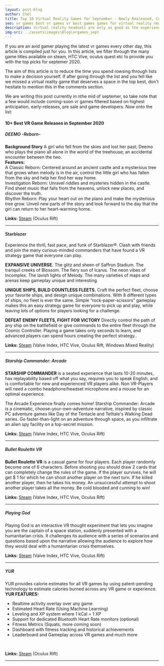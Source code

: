 ```yaml
---
layout: post-blog
author: Chel
title: Top 10 Virtual Reality Games for September - Newly Realeased, Coming soon top picks
seo: vr games best vr games vr best games games for virtual reality new vr free game vr vr games free vrgames on steam
description: Virtual reality headsets are only as good as the experiences they offer. Lose yourself in the best action, arcade, exploration, simulation, and sports VR games for the Oculus Quest, Oculus Rift S, HTC Vive, PlayStation VR, Valve Index, and Windows Mixed Reality platforms. Catch up on the Best VR Games released August 2020.
img-src: ../assets\images\Blog\vrgames_sept
---
```


If you are an avid gamer playing the latest vr games every other day, this article is compiled just for you. In this article, we filter through the many game titles available on steam, HTC Vive, oculus quest etc to provide you with the top picks for septemer 2020.

The aim of this article is to reduce the time you spend rowsing through lists to make a decision yourself. If after going through the list and you fell like we missed a virtual reality game that deserves a space in the top best, don't hesitate to mention this in the comments section.


We are writing this post currently in nthe mid of septemer, so take note that a few would include coming-soon vr games filtered based on highest anticipation, early-releases, pre sale and game developers. Now onto the list:

<h4>10+ Best VR Game Releases in September 2020</h4>

<h5 style="font-weight: 600;">DEEMO -Reborn-</h5>
<!-- <iframe class="img-fluid" width="560" height="315" src="https://www.youtube.com/embed/TX58AbJq-xo" frameborder="0" allow="accelerometer; autoplay; encrypted-media; gyroscope; picture-in-picture" allowfullscreen=""></iframe> -->

<p>
<b>Background Story</b>
A girl who fell from the skies and lost her past; Deemo who plays the piano all alone in the world of the treehouse; an accidental encounter between the two. <br>
<b>Features:</b> <br>
  A Classic Reborn: Centered around an ancient castle and a mysterious tree that grows when melody is in the air, control the little girl who has fallen from the sky and help her find her way home. <br>
  Investigation Reborn: Unravel riddles and mysteries hidden in the castle. Find sheet music that falls from the heavens, unlock new places, and discover the truth. <br>
  Rhythm Reborn: Play your heart out on the piano and make the mysterious tree grow. Unveil new parts of the story and look forward to the day that the girl can return to her heart-warming home.
<br></p>
<p><strong>Links:</strong> <a href="https://store.steampowered.com/app/1282210/DEEMO_Reborn/">Steam</a> (Oculus Rift)</p>
<hr />


<h4 style="font-weight: 600;">Starblazer</h4>
<!-- <iframe class="img-fluid" width="560" height="315" src="https://www.youtube.com/embed/TX58AbJq-xo" frameborder="0" allow="accelerometer; autoplay; encrypted-media; gyroscope; picture-in-picture" allowfullscreen=""></iframe> -->

<p>Experience the thrill, fast pace, and funk of Starblazer®. Clash with friends and join the many curious-minded commanders that have found a VR strategy game that everyone can play. <br>

<b>EXPANSIVE UNIVERSE.</b> The glitz and sheen of Saffron Stadium. The tranquil creeks of Blossom. The fiery sun of Icarus. The neon vibes of Incomplex. The lavish lights of Melody. The many varieties of maps and arenas keep gameplay unique and interesting. <br>

<b>UNIQUE SHIPS, BUILD COUNTLESS FLEETS.</b> Craft the perfect fleet, choose your favorite ships, and design unique combinations. With 8 different types of ships, no fleet is ever the same. Simple “rock-paper-scissors” gameplay makes this an easy strategy game for everyone to pick up and play, while leaving lots of options for players looking for a challenge. <br>

<b>DEFEAT ENEMY FLEETS, FIGHT FOR VICTORY</b> Directly control the path of any ship on the battlefield or give commands to the entire fleet through the Cosmic Controller. Playing a game takes only seconds to learn, and advanced players can spend hours creating the perfect strategy..<br /></p>
<p><strong>Links:</strong> <a href="https://store.steampowered.com/app/979520/Starblazer/">Steam</a> (Valve Index, HTC Vive, Oculus Rift, Windows Mixed Reality)</p>
<hr />

<h5 style="font-weight: 600;">Starship Commander: Arcade</h5>
<!-- <iframe class="img-fluid" width="560" height="315" src="https://www.youtube.com/embed/TX58AbJq-xo" frameborder="0" allow="accelerometer; autoplay; encrypted-media; gyroscope; picture-in-picture" allowfullscreen=""></iframe> -->

<p><b>STARSHIP COMMANDER</b> is a seated experience that lasts 10-20 minutes, has replayability based off what you say, requires you to speak English, and is comfortable for new and experienced VR players alike. Non VR-Players will need a combo headphone/headset microphone and a mouse for an optimal experience. <br>

The Arcade Experience finally comes home! Starship Commander: Arcade is a cinematic, choose-your-own-adventure narrative, inspired by classic PC adventure games like Day of the Tentacle and Telltale's Walking Dead series. Go faster-than-light on an adventure through space, as you infiltrate an alien spy facility on a top-secret mission.</p>
<p><strong>Links:</strong> <a href="https://store.steampowered.com/app/598400/Starship_Commander_Arcade/">Steam</a> (Valve Index, HTC Vive, Oculus Rift)</p>
<hr />

<h5 style="font-weight: 600;">Bullet Roulette VR</h5>
<!-- <iframe class="img-fluid" width="560" height="315" src="https://www.youtube.com/embed/TX58AbJq-xo" frameborder="0" allow="accelerometer; autoplay; encrypted-media; gyroscope; picture-in-picture" allowfullscreen=""></iframe> -->

<p><b>Bullet Roulette VR</b> is a casual game for four players. Each player randomly become one of 6 characters. Before shooting you should draw 2 cards that can completely change the rules of the game. If the player survives, he will get $ 1 for which he can shoot another player on the next turn. If he killed another player, then he takes his money. An unsuccessful attempt to shoot another player takes all the money. Be cold blooded and cunning to win! <br>
<p><strong>Links:</strong> <a href="https://store.steampowered.com/app/1103880/Bullet_Roulette_VR/">Steam</a> (Valve Index, HTC Vive, Oculus Rift)</p>
<hr />

<h5 style="font-weight: 600;">Playing God</h5>
<!-- <iframe class="img-fluid" width="560" height="315" src="https://www.youtube.com/embed/TX58AbJq-xo" frameborder="0" allow="accelerometer; autoplay; encrypted-media; gyroscope; picture-in-picture" allowfullscreen=""></iframe> -->

<p>
Playing God is an interactive VR thought experiment that lets you imagine you are the captain of a space station, suddenly presented with a humanitarian crisis. It challenges its audience with a series of scenarios and questions based upon the narrative allowing the audience to explore how they would deal with a humanitarian crisis themselves.<br></p>
<p><strong>Links:</strong> <a href="https://store.steampowered.com/app/1358930/Playing_God/">Steam</a> (Valve Index, HTC Vive, Oculus Rift)</p>
<hr />

<h5 style="font-weight: 600;">YUR</h5>
<!-- <iframe class="img-fluid" width="560" height="315" src="https://www.youtube.com/embed/TX58AbJq-xo" frameborder="0" allow="accelerometer; autoplay; encrypted-media; gyroscope; picture-in-picture" allowfullscreen=""></iframe> -->

<p>
YUR provides calorie estimates for all VR games by using patent-pending technology to estimate calories burned across any VR game or experience.
  <b>YUR FEATURES:</b>
 <ul>
    <li>Realtime activity overlay over any game</li>
    <li>Estimated Heart Rate (Using Machine Learning)</li>
    <li>Leveling and XP system where 1 kCal = 1 XP</li>
    <li>Support for dedicated Bluetooth Heart Rate monitors (optional)
    <li>Fitness Metrics (Squats, more coming soon)</li>
    <li>Dashboard with fitness tracking and historical achievements</li>
    <li>Leaderboard and Gameplay across VR games and much more</li>
</ul>
<br></p>
<p><strong>Links:</strong> <a href="https://store.steampowered.com/app/1188920/YUR/">Steam</a> (Oculus Rift)</p>
<hr />




